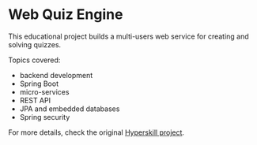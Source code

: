 # Web Quiz Engine

This educational project builds a multi-users web service for creating and solving quizzes.  
 
Topics covered:
 * backend development 
 * Spring Boot
 * micro-services  
 * REST API 
 * JPA and embedded databases
 * Spring security 
 
For more details, check the original [Hyperskill project](https://hyperskill.org/projects/91).  

